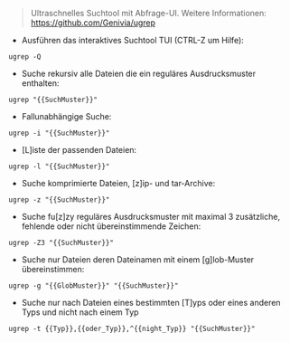 > Ultraschnelles Suchtool mit Abfrage-UI.
> Weitere Informationen: <https://github.com/Genivia/ugrep>

- Ausführen das interaktives Suchtool TUI (CTRL-Z um Hilfe):

`ugrep -Q`

- Suche rekursiv alle Dateien die ein reguläres Ausdrucksmuster enthalten:

`ugrep "{{SuchMuster}}"`

- Fallunabhängige Suche:

`ugrep -i "{{SuchMuster}}"`

- [L]iste der passenden Dateien:

`ugrep -l "{{SuchMuster}}"`

- Suche komprimierte Dateien, [z]ip- und tar-Archive:

`ugrep -z "{{SuchMuster}}"`

- Suche fu[z]zy reguläres Ausdrucksmuster mit maximal 3 zusätzliche, fehlende oder nicht übereinstimmende Zeichen:

`ugrep -Z3 "{{SuchMuster}}"`

- Suche nur Dateien deren Dateinamen mit einem [g]lob-Muster übereinstimmen:

`ugrep -g "{{GlobMuster}}" "{{SuchMuster}}"`

- Suche nur nach Dateien eines bestimmten [T]yps oder eines anderen Typs und nicht nach einem Typ

`ugrep -t {{Typ}},{{oder_Typ}},^{{night_Typ}} "{{SuchMuster}}"`
